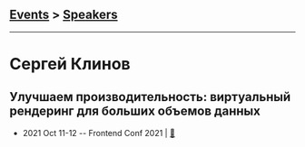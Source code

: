 ## [Events](../README.md) > [Speakers](../speakers.md)
---

# Сергей Клинов

## Улучшаем производительность: виртуальный рендеринг для больших объемов данных
- 2021 Oct 11-12 -- Frontend Conf 2021  | [:notebook:](https://drive.google.com/file/d/16tgMgxXGeGVuLMZPhUFkawEwuq3paTNq/view)  
